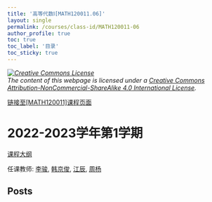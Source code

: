 ```yaml
---
title: '高等代数Ⅰ[MATH120011.06]'
layout: single
permalink: /courses/class-id/MATH120011-06
author_profile: true
toc: true
toc_label: '目录'
toc_sticky: true
---
```



<div class='notice--warning'>
	<p><i><a rel='license' href='http://creativecommons.org/licenses/by-nc-sa/4.0/'><img alt='Creative Commons License' style='border-width:0' src='https://i.creativecommons.org/l/by-nc-sa/4.0/88x31.png' /></a><br /> The content of this webpage is licensed under a <a rel='license' href='http://creativecommons.org/licenses/by-nc-sa/4.0/'>Creative Commons Attribution-NonCommercial-ShareAlike 4.0 International License</a>.</i></p>
</div>

<a href='https://fdu-math.github.io/courses/MATH120011'>链接至[MATH120011]课程页面</a>


# 2022-2023学年第1学期
<a href='https://fdu-math.github.io/courses/syllabus/MATH120011.06-2022-2023-1 (Encrypted).pdf'>课程大纲</a>

任课教师: <a href='https://fdu-math.github.io/teachers/李骏'>李骏</a>, <a href='https://fdu-math.github.io/teachers/韩京俊'>韩京俊</a>, <a href='https://fdu-math.github.io/teachers/江辰'>江辰</a>, <a href='https://fdu-math.github.io/teachers/周杨'>周杨</a>


## Posts

